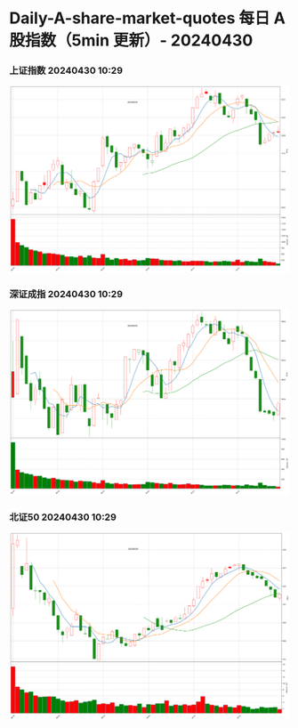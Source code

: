 
# Daily-A-share-market-quotes 每日 A 股指数（5min 更新）- 20240430

### 上证指数 20240430 10:29
![](./fig/2024/4/20240430-sh000001.png)

### 深证成指 20240430 10:29
![](./fig/2024/4/20240430-sz399001.png)

### 北证50 20240430 10:29
![](./fig/2024/4/20240430-bj899050.png)
